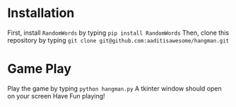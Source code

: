 # Installation
First, install `RandomWords` by typing `pip install RandomWords`
Then, clone this repository by typing `git clone git@github.com:aaditisawesome/hangman.git`

# Game Play
Play the game by typing `python hangman.py`
A tkinter window should open on your screen
Have Fun playing!
